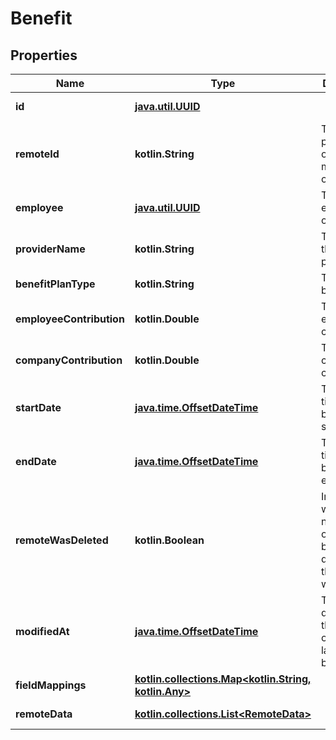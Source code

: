 
# Benefit

## Properties
Name | Type | Description | Notes
------------ | ------------- | ------------- | -------------
**id** | [**java.util.UUID**](java.util.UUID.md) |  |  [optional] [readonly]
**remoteId** | **kotlin.String** | The third-party API ID of the matching object. |  [optional]
**employee** | [**java.util.UUID**](java.util.UUID.md) | The employee on the plan. |  [optional]
**providerName** | **kotlin.String** | The name of the benefit provider. |  [optional]
**benefitPlanType** | **kotlin.String** | The type of benefit plan |  [optional]
**employeeContribution** | **kotlin.Double** | The employee&#39;s contribution. |  [optional]
**companyContribution** | **kotlin.Double** | The company&#39;s contribution. |  [optional]
**startDate** | [**java.time.OffsetDateTime**](java.time.OffsetDateTime.md) | The day and time the benefit started. |  [optional]
**endDate** | [**java.time.OffsetDateTime**](java.time.OffsetDateTime.md) | The day and time the benefit ended. |  [optional]
**remoteWasDeleted** | **kotlin.Boolean** | Indicates whether or not this object has been deleted by third party webhooks. |  [optional] [readonly]
**modifiedAt** | [**java.time.OffsetDateTime**](java.time.OffsetDateTime.md) | This is the datetime that this object was last updated by Merge |  [optional] [readonly]
**fieldMappings** | [**kotlin.collections.Map&lt;kotlin.String, kotlin.Any&gt;**](kotlin.Any.md) |  |  [optional] [readonly]
**remoteData** | [**kotlin.collections.List&lt;RemoteData&gt;**](RemoteData.md) |  |  [optional] [readonly]



